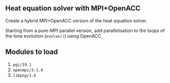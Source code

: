 ## Heat equation solver with MPI+OpenACC

Create a hybrid MPI+OpenACC version of the heat equation solver.

Starting from a pure-MPI parallel version, add parallelisation to the loops of
the time evolution (`evolve()`) using OpenACC.


## Modules to load
1. `pgi/19.1`   
2. `openmpi/3.1.4`   
3. `libpng/1.6`
